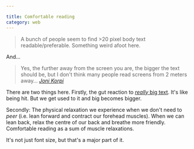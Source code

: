 ```yaml
---

title: Comfortable reading
category: web
---
```


> A bunch of people seem to find >20 pixel body text readable/preferable. Something weird afoot here.

And…

> Yes, the further away from the screen you are, the bigger the text should be, but I don't think many people read screens from 2 meters away&hellip; <cite>[Joni Korpi](https://twitter.com/jonikorpi/status/312966068509474816)</cite>

There are two things here. Firstly, the gut reaction to [_really_ big text](https://www.zeldman.com/). It's like being hit. But we get used to it and big becomes bigger.

Secondly: The physical relaxation we experience when we don't need to _peer_ (i.e. lean forward and contract our forehead muscles). When we can lean back, relax the centre of our back and breathe more friendly. Comfortable reading as a sum of muscle relaxations.

It's not just font size, but that's a major part of it.
